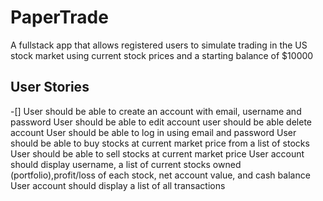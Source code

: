 # PaperTrade
A fullstack app that allows registered users to simulate trading in the US stock market using current stock prices and a starting balance of $10000

## User Stories
-[] User should be able to create an account with email, username and password
User should be able to edit account
user should be able delete account
User should be able to log in using email and password
User should be able to buy stocks at current market price from a list of stocks
User should be able to sell stocks at current market price
User account should display username, a list of current stocks owned (portfolio),profit/loss of each stock, net account value, and cash balance
User account should display a list of all transactions
